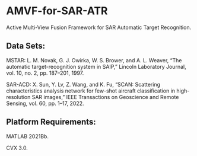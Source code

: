 # AMVF-for-SAR-ATR
Active Multi-View Fusion Framework for SAR Automatic Target Recognition.

## Data Sets:
MSTAR: L. M. Novak, G. J. Owirka, W. S. Brower, and A. L. Weaver, “The automatic target-recognition system in SAIP,” Lincoln Laboratory Journal, vol. 10, no. 2, pp. 187–201, 1997.

SAR-ACD: X. Sun, Y. Lv, Z. Wang, and K. Fu, “SCAN: Scattering characteristics analysis network for few-shot aircraft classification in high-resolution SAR images,” IEEE Transactions on Geoscience and Remote Sensing, vol. 60, pp. 1–17, 2022. 



## Platform Requirements:
MATLAB 2021Bb.

CVX 3.0.

